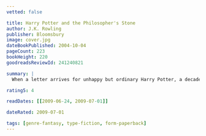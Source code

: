 ```yaml
---
vetted: false

title: Harry Potter and the Philosopher's Stone
author: J.K. Rowling
publisher: Bloomsbury
image: cover.jpg
dateBookPublished: 2004-10-04
pageCount: 223
bookHeight: 220
goodreadsReviewId: 241240821

summary: |
  When a letter arrives for unhappy but ordinary Harry Potter, a decade-old secret is revealed to him. His parents were wizards, killed by a Dark Lord's curse when Harry was just a baby, and which he somehow survived. Escaping from his unbearable Muggle guardians to Hogwarts, a wizarding school brimming with ghosts and enchantments, Harry stumbles into a sinister adventure when he finds a three-headed dog guarding a room on the third floor. Then he hears of a missing stone with astonishing powers which could be valuable, dangerous, or both. (front flap)

rating5: 4

readDates: [[2009-06-24, 2009-07-01]]

dateRated: 2009-07-01

tags: [genre-fantasy, type-fiction, form-paperback]
---
```

